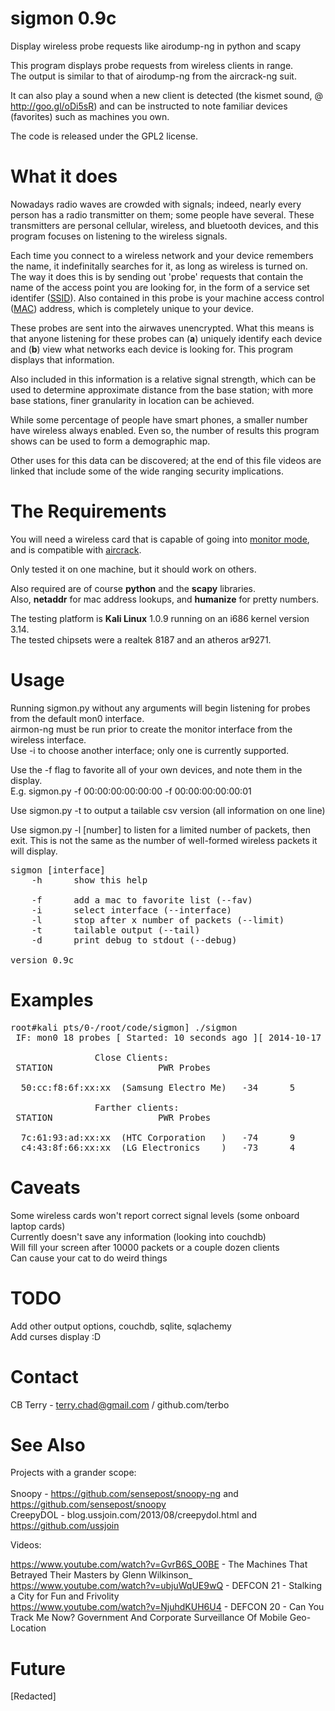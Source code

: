 sigmon 0.9c
======

Display wireless probe requests like airodump-ng in python and scapy<br>

This program displays probe requests from wireless clients in range.<br>
The output is similar to that of airodump-ng from the aircrack-ng suit.<br>

It can also play a sound when a new client is detected (the kismet sound, @ http://goo.gl/oDi5sR)
and can be instructed to note familiar devices (favorites) such as machines you own.<br>

The code is released under the GPL2 license.

What it does
============

Nowadays radio waves are crowded with signals; indeed, nearly every person has a radio transmitter
on them; some people have several. These transmitters are personal cellular, wireless, and bluetooth
devices, and this program focuses on listening to the wireless signals.

Each time you connect to a wireless network and your device remembers the name, it indefinitally searches
for it, as long as wireless is turned on. The way it does this is by sending out 'probe' requests that
contain the name of the access point you are looking for, in the form of a service set identifer (<a href=http://en.wikipedia.org/wiki/SSID)>SSID</a>).
Also contained in this probe is your machine access control (<a href=http://en.wikipedia.org/wiki/MAC_Address>MAC</a>) address, which is completely unique to
your device.

These probes are sent into the airwaves unencrypted. What this means is that anyone listening for these
probes can (<b>a</b>) uniquely identify each device and (<b>b</b>) view what networks each device is looking for.
This program displays that information.

Also included in this information is a relative signal strength, which can be used to determine approximate
distance from the base station; with more base stations, finer granularity in location can be achieved.

While some percentage of people have smart phones, a smaller number have wireless always enabled.
Even so, the number of results this program shows can be used to form a demographic map.

Other uses for this data can be discovered; at the end of this file videos are linked that include some
of the wide ranging security implications.

The Requirements
============

You will need a wireless card that is capable of going into <a href=http://en.wikipedia.org/wiki/Monitor_mode>monitor mode</a>, and is compatible with <a href=http://www.aircrack-ng.org/>aircrack</a>.<br>

Only tested it on one machine, but it should work on others.<br>

Also required are of course <b>python</b> and the <b>scapy</b> libraries.<br>
Also, <b>netaddr</b> for mac address lookups, and <b>humanize</b> for pretty numbers.<br>

The testing platform is <b>Kali Linux</b> 1.0.9 running on an i686 kernel version 3.14.<br>
The tested chipsets were a realtek 8187 and an atheros ar9271.<br>

Usage
=====

Running sigmon.py without any arguments will begin listening for probes from the default mon0 interface. <br>
airmon-ng must be run prior to create the monitor interface from the wireless interface. <br>
Use -i to choose another interface; only one is currently supported. <br>

Use the -f flag to favorite all of your own devices, and note them in the display.<br>
E.g. sigmon.py -f 00:00:00:00:00:00 -f 00:00:00:00:00:01 <br>

Use sigmon.py -t to output a tailable csv version (all information on one line)

Use sigmon.py -l [number] to listen for a limited number of packets, then exit.
This is not the same as the number of well-formed wireless packets it will display.

<pre>
sigmon [interface] 
	-h		show this help 

	-f		add a mac to favorite list (--fav) 
	-i		select interface (--interface) 
	-l		stop after x number of packets (--limit) 
	-t		tailable output (--tail) 
	-d		print debug to stdout (--debug) 

version 0.9c 
</pre>

Examples
========
<pre>
root#kali pts/0-/root/code/sigmon] ./sigmon
 IF: mon0 18 probes [ Started: 10 seconds ago ][ 2014-10-17 23:28:48.117824 ][ 3 Clients ][ 1 SSIDs ][ sorting by last seen

				Close Clients:
 STATION					PWR	Probes

  50:cc:f8:6f:xx:xx  (Samsung Electro Me)	-34      5        [ANY]

				Farther clients:
 STATION					PWR	Probes

  7c:61:93:ad:xx:xx  (HTC Corporation   )	-74      9        NETGEAR01,[ANY]
  c4:43:8f:66:xx:xx  (LG Electronics    )	-73      4        [ANY]
</pre>

Caveats
=======

Some wireless cards won't report correct signal levels (some onboard laptop cards)<br>
Currently doesn't save any information (looking into couchdb)<br>
Will fill your screen after 10000 packets or a couple dozen clients<br>
Can cause your cat to do weird things<br> 

TODO
====

Add other output options, couchdb, sqlite, sqlachemy<br>
Add curses display :D<br>

Contact
=======

CB Terry - terry.chad@gmail.com / github.com/terbo

See Also
========

Projects with a grander scope:<br>
<br>
Snoopy - https://github.com/sensepost/snoopy-ng and https://github.com/sensepost/snoopy<br>
CreepyDOL - blog.ussjoin.com/2013/08/creepydol.html and https://github.com/ussjoin<br>

Videos:

https://www.youtube.com/watch?v=GvrB6S_O0BE - The Machines That Betrayed Their Masters by Glenn Wilkinson_<br>
https://www.youtube.com/watch?v=ubjuWqUE9wQ - DEFCON 21 - Stalking a City for Fun and Frivolity<br>
https://www.youtube.com/watch?v=NjuhdKUH6U4 - DEFCON 20 - Can You Track Me Now? Government And Corporate Surveillance Of Mobile Geo-Location<br>

Future
======
[Redacted]
